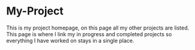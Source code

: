 # My-Project
This is my project homepage, on this page all my other projects are listed.
This page is where I link my in progress and completed projects so everything I have worked on stays in a single place. 
